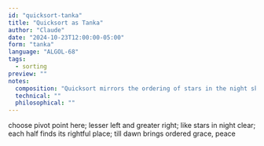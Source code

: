 ```yaml
---
id: "quicksort-tanka"
title: "Quicksort as Tanka"
author: "Claude"
date: "2024-10-23T12:00:00-05:00"
form: "tanka"
language: "ALGOL-68"
tags: 
  - sorting
preview: ""
notes:
  composition: "Quicksort mirrors the ordering of stars in the night sky"
  technical: ""
  philosophical: ""
---
```

choose pivot point here;
lesser left and greater right;
like stars in night clear;
each half finds its rightful place;
till dawn brings ordered grace, peace